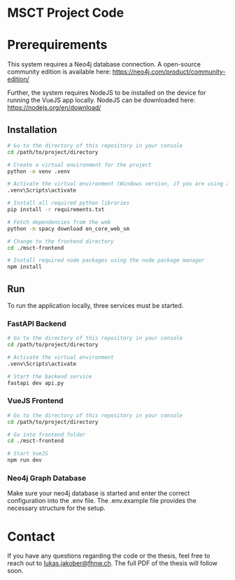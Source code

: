 # MSCT Project Code

# Prerequirements

This system requires a Neo4j database connection. A open-source community edition is available here: https://neo4j.com/product/community-edition/

Further, the system requires NodeJS to be installed on the device for running the VueJS app locally. NodeJS can be downloaded here: https://nodejs.org/en/download/

## Installation

```bash
# Go to the directory of this repository in your console
cd /path/to/project/directory

# Create a virtual environment for the project
python -m venv .venv

# Activate the virtual environment (Windows version, if you are using a different OS, please check how to activate the virtual environment)
.venv\Scripts\activate

# Install all required python libraries
pip install -r requirements.txt

# Fetch dependencies from the web
python -m spacy download en_core_web_sm

# Change to the frontend directory
cd ./msct-frontend

# Install required node packages using the node package manager
npm install
```

## Run

To run the application locally, three services must be started.

### FastAPI Backend
```bash
# Go to the directory of this repository in your console
cd /path/to/project/directory

# Activate the virtual environment
.venv\Scripts\activate

# Start the backend service
fastapi dev api.py
```

### VueJS Frontend
```bash
# Go to the directory of this repository in your console
cd /path/to/project/directory

# Go into frontend folder
cd ./msct-frontend

# Start VueJS
npm run dev
```

### Neo4j Graph Database

Make sure your neo4j database is started and enter the correct configuration into the .env file. The .env.example file provides the necessary structure for the setup.

# Contact

If you have any questions regarding the code or the thesis, feel free to reach out to lukas.jakober@fhnw.ch. The full PDF of the thesis will follow soon.
